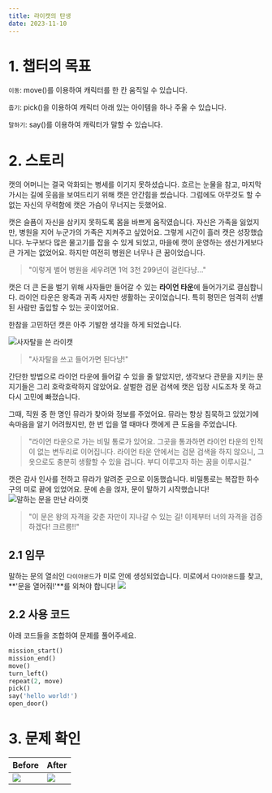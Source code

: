 ```yaml
---
title: 라이캣의 탄생
date: 2023-11-10
---
```


# 1. 챕터의 목표

`이동`: move()를 이용하여 캐릭터를 한 칸 움직일 수 있습니다.

`줍기`: pick()을 이용하여 캐릭터 아래 있는 아이템을 하나 주울 수 있습니다.

`말하기`: say()를 이용하여 캐릭터가 말할 수 있습니다.

# 2. 스토리

캣의 어머니는 결국 악화되는 병세를 이기지 못하셨습니다. 흐르는 눈물을 참고, 마지막 가시는 길에 웃음을 보여드리기 위해 캣은 안간힘을 썼습니다. 그럼에도 아무것도 할 수 없는 자신의 무력함에 캣은 가슴이 무너지는 듯했어요.

캣은 슬픔이 자신을 삼키지 못하도록 몸을 바쁘게 움직였습니다. 자신은 가족을 잃었지만, 병원을 지어 누군가의 가족은 지켜주고 싶었어요. 그렇게 시간이 흘러 캣은 성장했습니다. 누구보다 많은 물고기를 잡을 수 있게 되었고, 마을에 캣이 운영하는 생선가게보다 큰 가게는 없었어요. 하지만 여전히 병원은 너무나 큰 꿈이었습니다.

> "이렇게 벌어 병원을 세우려면 1억 3천 299년이 걸린다냥..."

캣은 더 큰 돈을 벌기 위해 사자들만 들어갈 수 있는 **라이언 타운**에 들어가기로 결심합니다. 라이언 타운은 왕족과 귀족 사자만 생활하는 곳이었습니다. 특히 평민은 엄격히 선별된 사람만 출입할 수 있는 곳이었어요.

한참을 고민하던 캣은 아주 기발한 생각을 하게 되었습니다.

![사자탈을 쓴 라이캣](/images/wenivworld/expedition02-1.png)

> "사자탈을 쓰고 들어가면 된다냥!"

간단한 방법으로 라이언 타운에 들어갈 수 있을 줄 알았지만, 생각보다 관문을 지키는 문지기들은 그리 호락호락하지 않았어요. 살벌한 검문 검색에 캣은 입장 시도조차 못 하고 다시 고민에 빠졌습니다.

그때, 직원 중 한 명인 뮤라가 찾아와 정보를 주었어요. 뮤라는 항상 침묵하고 있었기에 속마음을 알기 어려웠지만, 한 번 입을 열 때마다 캣에게 큰 도움을 주었습니다.

> "라이언 타운으로 가는 비밀 통로가 있어요. 그곳을 통과하면 라이언 타운의 인적이 없는 변두리로 이어집니다. 라이언 타운 안에서는 검문 검색을 하지 않으니, 그 옷으로도 충분히 생활할 수 있을 겁니다. 부디 이루고자 하는 꿈을 이루시길."

캣은 감사 인사를 전하고 뮤라가 알려준 곳으로 이동했습니다. 비밀통로는 복잡한 하수구의 미로 끝에 있었어요. 문에 손을 얹자, 문이 말하기 시작했습니다!
![말하는 문을 만난 라이캣](/images/wenivworld/expedition02-2.png)

> "이 문은 왕의 자격을 갖춘 자만이 지나갈 수 있는 길! 이제부터 너의 자격을 검증하겠다! 크르릉!!"

## 2.1 임무

말하는 문의 열쇠인 `다이아몬드`가 미로 안에 생성되었습니다. 미로에서 `다이아몬드`를 찾고, **'문을 열어줘!'**를 외쳐야 합니다!
![](/images/wenivworld/expedition02-3.png)

## 2.2 사용 코드

아래 코드들을 조합하여 문제를 풀어주세요.

```python
mission_start()
mission_end()
move()
turn_left()
repeat(2, move)
pick()
say('hello world!')
open_door()
```

# 3. 문제 확인

| Before                                     | After                                      |
| ------------------------------------------ | ------------------------------------------ |
| ![](/images/wenivworld/expedition02-4.png) | ![](/images/wenivworld/expedition02-5.png) |
